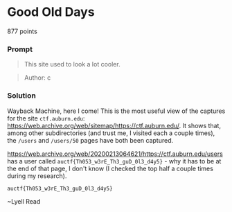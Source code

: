 # Good Old Days

877 points

### Prompt

> This site used to look a lot cooler.

> Author: c

### Solution

Wayback Machine, here I come! This is the most useful view of the captures for the site `ctf.auburn.edu`: https://web.archive.org/web/sitemap/https://ctf.auburn.edu/. It shows that, among other subdirectories (and trust me, I visited each a couple times), the `/users` and `/users/50` pages have both been captured. 

https://web.archive.org/web/20200213064621/https://ctf.auburn.edu/users has a user called `auctf{Th053_w3rE_Th3_guD_0l3_d4y5}` - why it has to be at the end of that page, I don't know (I checked the top half a couple times during my research).

```
auctf{Th053_w3rE_Th3_guD_0l3_d4y5}
```

~Lyell Read
